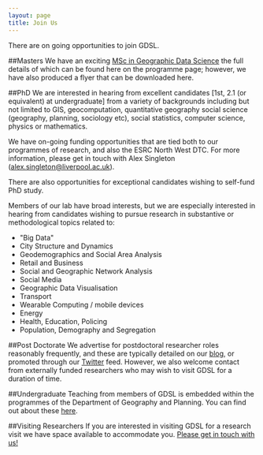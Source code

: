 ```yaml
---
layout: page
title: Join Us
---
```


There are on going opportunities to join GDSL.

##Masters
We have an exciting [MSc in Geographic Data Science](http://www.liv.ac.uk/study/postgraduate/taught/applied-geographical-information-science-msc/overview/) the full details of which can be found here on the programme page; however, we have also produced a flyer that can be downloaded here.

##PhD
We are interested in hearing from excellent candidates [1st, 2.1 (or equivalent) at undergraduate] from a variety of backgrounds including but not limited to GIS, geocomputation, quantitative geography social science (geography, planning, sociology etc), social statistics, computer science, physics or mathematics.

We have on-going funding opportunities that are tied both to our programmes of research, and also the ESRC North West DTC. For more information, please get in touch with Alex Singleton ([alex.singleton@liverpool.ac.uk](alex.singleton@liverpool.ac.uk)).

There are also opportunities for exceptional candidates wishing to self-fund PhD study.

Members of our lab have broad interests, but we are especially interested in hearing from candidates wishing to pursue research in substantive or methodological topics related to:

* "Big Data"
* City Structure and Dynamics
* Geodemographics and Social Area Analysis
* Retail and Business
* Social and Geographic Network Analysis
* Social Media
* Geographic Data Visualisation
* Transport
* Wearable Computing / mobile devices
* Energy
* Health, Education, Policing
* Population, Demography and Segregation

##Post Doctorate
We advertise for postdoctoral researcher roles reasonably frequently, and these are typically detailed on our [blog](http://www.geographicdatascience.org), or promoted through our [Twitter](https://twitter.com/geodatascience) feed. However, we also welcome contact from externally funded researchers who may wish to visit GDSL for a duration of time.

##Undergraduate
Teaching from members of GDSL is embedded within the programmes of the Department of Geography and Planning. You can find out about these [here](http://www.liv.ac.uk/geography-and-planning/).

##Visiting Researchers
If you are interested in visiting GDSL for a research visit we have space available to accommodate you. [Please get in touch with us!](mailto:alex.singleton@liverpool.ac.uk)

